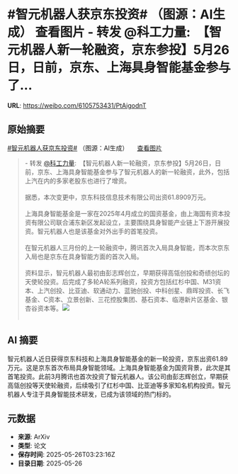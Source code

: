 # #智元机器人获京东投资# （图源：AI生成） 查看图片 - 转发 @科工力量:&ensp;【智元机器人新一轮融资，京东参投】5月26日，日前，京东、上海具身智能基金参与了...

**URL**: https://weibo.com/6105753431/PtAigodnT

## 原始摘要

<a href="https://m.weibo.cn/search?containerid=231522type%3D1%26t%3D10%26q%3D%23%E6%99%BA%E5%85%83%E6%9C%BA%E5%99%A8%E4%BA%BA%E8%8E%B7%E4%BA%AC%E4%B8%9C%E6%8A%95%E8%B5%84%23&amp;extparam=%23%E6%99%BA%E5%85%83%E6%9C%BA%E5%99%A8%E4%BA%BA%E8%8E%B7%E4%BA%AC%E4%B8%9C%E6%8A%95%E8%B5%84%23" data-hide=""><span class="surl-text">#智元机器人获京东投资#</span></a> （图源：AI生成） <a href="https://weibo.cn/sinaurl?u=https%3A%2F%2Fwx2.sinaimg.cn%2Flarge%2F006Fd7o3gy1i1sq0ba84ej31ko0mc4ct.jpg" data-hide=""><span class="url-icon"><img style="width: 1rem;height: 1rem" src="https://h5.sinaimg.cn/upload/2015/01/21/20/timeline_card_small_photo_default.png" referrerpolicy="no-referrer"></span><span class="surl-text">查看图片</span></a><br><blockquote> - 转发 <a href="https://weibo.com/6514077838" target="_blank">@科工力量</a>: 【智元机器人新一轮融资，京东参投】5月26日，日前，京东、上海具身智能基金参与了智元机器人的新一轮融资，此外，包括上汽在内的多家老股东也进行了增资。<br><br>据悉，本次变更中，京东科技信息技术有限公司出资61.8909万元。<br><br>上海具身智能基金是一家在2025年4月成立的国资基金，由上海国有资本投资有限公司联合浦东新区发起设立，主要围绕具身智能产业链上下游开展投资。智元机器人也是该基金对外出手的首笔投资。<br><br>在智元机器人三月份的上一轮融资中，腾讯首次入局具身智能，而本次京东入局也是京东在具身智能方面的首次入局。<br><br>资料显示，智元机器人最初由彭志辉创立，早期获得高瓴创投和奇绩创坛的天使轮投资。后完成了多轮A轮系列融资，投资方包括红杉中国、M31资本、上汽创投、比亚迪、软通动力、蓝驰创投、中科创星、鼎晖投资、长飞基金、C资本、立景创新、三花控股集团、基石资本、临港新片区基金、银杏谷资本等。<img style="" src="https://tvax3.sinaimg.cn/large/0076QpdAgy1i1spuxkphej30z023knl2.jpg" referrerpolicy="no-referrer"><br><br></blockquote>

## AI 摘要

智元机器人近日获得京东科技和上海具身智能基金的新一轮投资，京东出资61.89万元。这是京东首次布局具身智能领域。上海具身智能基金为国资背景，此次是其首笔投资。此前3月腾讯也首次投资了智元机器人。该公司由彭志辉创立，早期获高瓴创投等天使轮融资，后续吸引了红杉中国、比亚迪等多家知名机构投资。智元机器人专注于具身智能技术研发，已成为该领域的热门标的。

## 元数据

- **来源**: ArXiv
- **类型**: 论文
- **保存时间**: 2025-05-26T03:23:16Z
- **目录日期**: 2025-05-26
